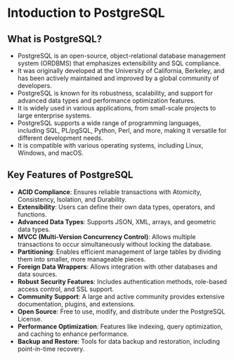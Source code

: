 # Intoduction to PostgreSQL

## What is PostgreSQL?

- PostgreSQL is an open-source, object-relational database management system (ORDBMS) that emphasizes extensibility and SQL compliance.
- It was originally developed at the University of California, Berkeley, and has been actively maintained and improved by a global community of developers.
- PostgreSQL is known for its robustness, scalability, and support for advanced data types and performance optimization features.
- It is widely used in various applications, from small-scale projects to large enterprise systems.
- PostgreSQL supports a wide range of programming languages, including SQL, PL/pgSQL, Python, Perl, and more, making it versatile for different development needs.
- It is compatible with various operating systems, including Linux, Windows, and macOS.

## Key Features of PostgreSQL

- **ACID Compliance**: Ensures reliable transactions with Atomicity, Consistency, Isolation, and Durability.
- **Extensibility**: Users can define their own data types, operators, and functions.
- **Advanced Data Types**: Supports JSON, XML, arrays, and geometric data types.
- **MVCC (Multi-Version Concurrency Control)**: Allows multiple transactions to occur simultaneously without locking the database.
- **Partitioning**: Enables efficient management of large tables by dividing them into smaller, more manageable pieces.
- **Foreign Data Wrappers**: Allows integration with other databases and data sources.
- **Robust Security Features**: Includes authentication methods, role-based access control, and SSL support.
- **Community Support**: A large and active community provides extensive documentation, plugins, and extensions.
- **Open Source**: Free to use, modify, and distribute under the PostgreSQL License.
- **Performance Optimization**: Features like indexing, query optimization, and caching to enhance performance.
- **Backup and Restore**: Tools for data backup and restoration, including point-in-time recovery.
